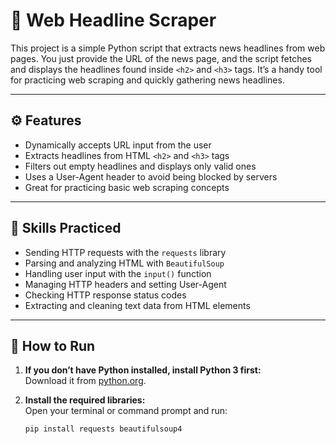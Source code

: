 # 📰 Web Headline Scraper

This project is a simple Python script that extracts news headlines from web pages. You just provide the URL of the news page, and the script fetches and displays the headlines found inside `<h2>` and `<h3>` tags. It’s a handy tool for practicing web scraping and quickly gathering news headlines.

---

## ⚙️ Features

- Dynamically accepts URL input from the user  
- Extracts headlines from HTML `<h2>` and `<h3>` tags  
- Filters out empty headlines and displays only valid ones  
- Uses a User-Agent header to avoid being blocked by servers  
- Great for practicing basic web scraping concepts  

---

## 🧠 Skills Practiced

- Sending HTTP requests with the `requests` library  
- Parsing and analyzing HTML with `BeautifulSoup`  
- Handling user input with the `input()` function  
- Managing HTTP headers and setting User-Agent  
- Checking HTTP response status codes  
- Extracting and cleaning text data from HTML elements  

---

## 🚀 How to Run

1. **If you don’t have Python installed, install Python 3 first:**  
   Download it from [python.org](https://www.python.org/downloads/).

2. **Install the required libraries:**  
   Open your terminal or command prompt and run:
   
   ```bash
   pip install requests beautifulsoup4
